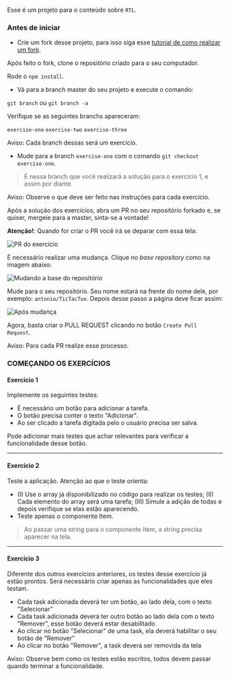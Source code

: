 Esse é um projeto para o conteúdo sobre `RTL`.

### Antes de iniciar

- Crie um fork desse projeto, para isso siga esse [tutorial de como realizar um fork](https://guides.github.com/activities/forking/).

Após feito o fork, clone o repositório criado para o seu computador.

Rode o `npm install`.

- Vá para a branch master do seu projeto e execute o comando:

 `git branch` ou `git branch -a`

Verifique se as seguintes branchs apareceram:

`exercise-one`
`exercise-two`
`exercise-three`

Aviso: Cada branch dessas será um exercício.

- Mude para a branch `exercise-one` com o comando `git checkout exercise-one`. 
> É nessa branch que você realizará a solução para o exercício 1, e assim por diante.

Aviso: Observe o que deve ser feito nas instruções para cada exercício.

Após a solução dos exercícios, abra um PR no seu repositório forkado e, se quiser, mergeie para a master, sinta-se a vontade!

**Atenção!**: Quando for criar o PR você irá se deparar com essa tela:

![PR do exercício](images/example-pr.png)

É necessário realizar uma mudança. Clique no _base repository_ como na imagem abaixo:

![Mudando a base do repositório](images/change-base.png)

Mude para o seu repositório. Seu nome estará na frente do nome dele, por exemplo: `antonio/TicTacToe`. Depois desse passo a página deve ficar assim:

![Após mudança](images/after-change.png)

Agora, basta criar o PULL REQUEST clicando no botão `Create Pull Request`.

Aviso: Para cada PR realize esse processo.

### COMEÇANDO OS EXERCÍCIOS

#### Exercício 1

Implemente os seguintes testes:

- É necessário um botão para adicionar a tarefa.
- O botão precisa conter o texto "Adicionar".
- Ao ser clicado a tarefa digitada pelo o usuário precisa ser salva.

Pode adicionar mais testes que achar relevantes para verificar a funcionalidade desse botão.

---

#### Exercício 2

Teste a aplicação. Atenção ao que o teste orienta:

- (I) Use o array já disponibilizado no código para realizar os testes; (II) Cada elemento do array será uma tarefa; (III) Simule a adição de todas e depois verifique se elas estão aparecendo.
- Teste apenas o componente Item. 
> Ao passar uma string para o componente Item, a string precisa aparecer na tela.

---

#### Exercício 3

Diferente dos outros exercícios anteriores, os testes desse exercício já estão prontos. Será necessário criar apenas as funcionalidades que eles testam.

- Cada task adicionada deverá ter um botão, ao lado dela, com o texto "Selecionar"
- Cada task adicionada deverá ter outro botão ao lado dela com o texto "Remover", esse botão deverá estar desabilitado
- Ao clicar no botão "Selecionar" de uma task, ela deverá habilitar o seu botão de "Remover"
- Ao clicar no botão "Remover", a task deverá ser removida da tela

Aviso: Observe bem como os testes estão escritos, todos devem passar quando terminar a funcionalidade.
